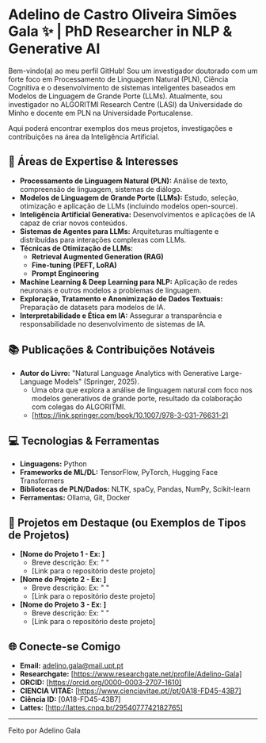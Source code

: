 # Adelino de Castro Oliveira Simões Gala ✨ | PhD Researcher in NLP & Generative AI

Bem-vindo(a) ao meu perfil GitHub! Sou um investigador doutorado com um forte foco em Processamento de Linguagem Natural (PLN), Ciência Cognitiva e o desenvolvimento de sistemas inteligentes baseados em Modelos de Linguagem de Grande Porte (LLMs). Atualmente, sou investigador no ALGORITMI Research Centre (LASI) da Universidade do Minho e docente em PLN na Universidade Portucalense.

Aqui poderá encontrar exemplos dos meus projetos, investigações e contribuições na área da Inteligência Artificial.

## 🚀 Áreas de Expertise & Interesses

*   **Processamento de Linguagem Natural (PLN):** Análise de texto, compreensão de linguagem, sistemas de diálogo.
*   **Modelos de Linguagem de Grande Porte (LLMs):** Estudo, seleção, otimização e aplicação de LLMs (incluindo modelos open-source).
*   **Inteligência Artificial Generativa:** Desenvolvimentos e aplicações de IA capaz de criar novos conteúdos.
*   **Sistemas de Agentes para LLMs:** Arquiteturas multiagente e distribuídas para interações complexas com LLMs.
*   **Técnicas de Otimização de LLMs:**
    *   **Retrieval Augmented Generation (RAG)**
    *   **Fine-tuning (PEFT, LoRA)**
    *   **Prompt Engineering**
*   **Machine Learning & Deep Learning para NLP:** Aplicação de redes neuronais e outros modelos a problemas de linguagem.
*   **Exploração, Tratamento e Anonimização de Dados Textuais:** Preparação de datasets para modelos de IA.
*   **Interpretabilidade e Ética em IA:** Assegurar a transparência e responsabilidade no desenvolvimento de sistemas de IA.

## 📚 Publicações & Contribuições Notáveis

*   **Autor do Livro:** "Natural Language Analytics with Generative Large-Language Models" (Springer, 2025).
    *   Uma obra que explora a análise de linguagem natural com foco nos modelos generativos de grande porte, resultado da colaboração com colegas do ALGORITMI.
    *   [https://link.springer.com/book/10.1007/978-3-031-76631-2]

## 💻 Tecnologias & Ferramentas

*   **Linguagens:** Python
*   **Frameworks de ML/DL:** TensorFlow, PyTorch, Hugging Face Transformers
*   **Bibliotecas de PLN/Dados:** NLTK, spaCy, Pandas, NumPy, Scikit-learn
*   **Ferramentas:** Ollama, Git, Docker

## 📌 Projetos em Destaque (ou Exemplos de Tipos de Projetos)

*   **[Nome do Projeto 1 - Ex: ]**
    *   Breve descrição: Ex: " "
    *   [Link para o repositório deste projeto]
*   **[Nome do Projeto 2 - Ex: ]**
    *   Breve descrição: Ex: " "
    *   [Link para o repositório deste projeto]
*   **[Nome do Projeto 3 - Ex: ]**
    *   Breve descrição: Ex: " "
    *   [Link para o repositório deste projeto]

## 🌐 Conecte-se Comigo

*   **Email:** adelino.gala@mail.upt.pt
*   **Researchgate:** [https://www.researchgate.net/profile/Adelino-Gala]
*   **ORCID:** [https://orcid.org/0000-0003-2707-1610]
*   **CIENCIA VITAE:** [https://www.cienciavitae.pt//pt/0A18-FD45-43B7]
*   **Ciência ID:** [0A18-FD45-43B7]
*   **Lattes:** [http://lattes.cnpq.br/2954077742182765]

---

Feito por Adelino Gala
